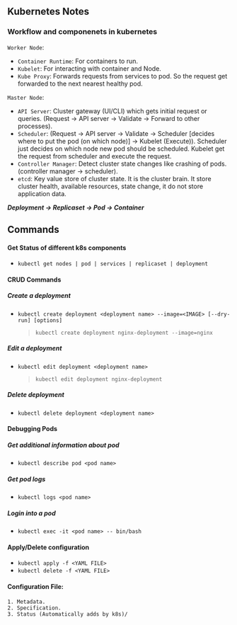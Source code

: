 ## Kubernetes Notes

### Workflow and componenets in kubernetes

`Worker Node`:
  - `Container Runtime`: For containers to run.
  - `Kubelet`: For interacting with container and Node.
  - `Kube Proxy`: Forwards requests from services to pod. So the request get forwarded to the next nearest healthy pod.

`Master Node`:
  - `API Server`: Cluster gateway (UI/CLI) which gets initial request or queries. (Request -> API server -> Validate -> Forward to other processes).
  - `Scheduler`: (Request -> API server -> Validate -> Scheduler \[decides where to put the pod (on which node)\] -> Kubelet (Execute)). Scheduler just decides on which node new pod should be scheduled. Kubelet get the request from scheduler and execute the request.
  - `Controller Manager`: Detect cluster state changes like crashing of pods. (controller manager -> scheduler).
  - `etcd`: Key value store of cluster state. It is the cluster brain. It store cluster health, available resources, state change, it do not store application data.

***Deployment -> Replicaset -> Pod -> Container***

## Commands  
#### Get Status of different k8s components
- `kubectl get nodes | pod | services | replicaset | deployment`

#### CRUD Commands
##### *Create a deployment*
- `kubectl create deployment <deployment name> --image=<IMAGE> [--dry-run] [options]`
  > `kubectl create deployment nginx-deployment --image=nginx`

##### *Edit a deployment*
- `kubectl edit deployment <deployment name>`
  > `kubectl edit deployment nginx-deployment`

##### *Delete deployment*
- `kubectl delete deployment <deployment name>`

#### Debugging Pods
##### *Get additional information about pod*
- `kubectl describe pod <pod name>`

##### *Get pod logs*
- `kubectl logs <pod name>` 

##### *Login into a pod*
- `kubectl exec -it <pod name> -- bin/bash`

#### Apply/Delete configuration
- `kubectl apply -f <YAML FILE>`
- `kubectl delete -f <YAML FILE>`

#### Configuration File:
```
1. Metadata.
2. Specification.
3. Status (Automatically adds by k8s)/
```

